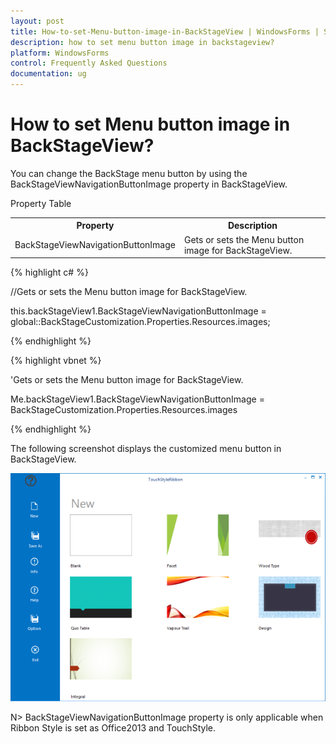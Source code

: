 ```yaml
---
layout: post
title: How-to-set-Menu-button-image-in-BackStageView | WindowsForms | Syncfusion
description: how to set menu button image in backstageview?
platform: WindowsForms
control: Frequently Asked Questions
documentation: ug
---
```


# How to set Menu button image in BackStageView?

You can change the BackStage menu button by using the BackStageViewNavigationButtonImage property in BackStageView.

Property Table

<table>
<tr>
<th>
 Property</th><th>
Description</th></tr>
<tr>
<td>
BackStageViewNavigationButtonImage</td><td>
Gets or sets the Menu button image for BackStageView.</td></tr>
</table>

{% highlight c# %}

//Gets or sets the Menu button image for BackStageView.

this.backStageView1.BackStageViewNavigationButtonImage = global::BackStageCustomization.Properties.Resources.images;

{% endhighlight  %}

{% highlight vbnet %}

'Gets or sets the Menu button image for BackStageView.

Me.backStageView1.BackStageViewNavigationButtonImage = BackStageCustomization.Properties.Resources.images

{% endhighlight  %}

The following screenshot displays the customized menu button in BackStageView.

![](How-to-set-Menu-button-image-in-BackStageView_images/How-to-set-Menu-button-image-in-BackStageView_img1.png)

N> BackStageViewNavigationButtonImage property is only applicable when Ribbon Style is set as Office2013 and TouchStyle.

